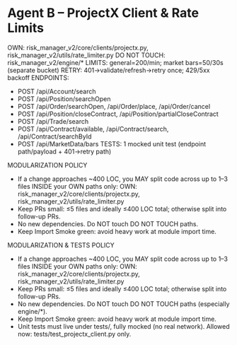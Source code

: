 ﻿# Agent B – ProjectX Client & Rate Limits
OWN: risk_manager_v2/core/clients/projectx.py, risk_manager_v2/utils/rate_limiter.py
DO NOT TOUCH: risk_manager_v2/engine/*
LIMITS: general=200/min; market bars=50/30s (separate bucket)
RETRY: 401->validate/refresh->retry once; 429/5xx backoff
ENDPOINTS:
- POST /api/Account/search
- POST /api/Position/searchOpen
- POST /api/Order/searchOpen, /api/Order/place, /api/Order/cancel
- POST /api/Position/closeContract, /api/Position/partialCloseContract
- POST /api/Trade/search
- POST /api/Contract/available, /api/Contract/search, /api/Contract/searchById
- POST /api/MarketData/bars
TESTS: 1 mocked unit test (endpoint path/payload + 401->retry path)

MODULARIZATION POLICY
- If a change approaches ~400 LOC, you MAY split code across up to 1–3 files INSIDE your OWN paths only:
  OWN: risk_manager_v2/core/clients/projectx.py, risk_manager_v2/utils/rate_limiter.py
- Keep PRs small: ≤5 files and ideally ≤400 LOC total; otherwise split into follow-up PRs.
- No new dependencies. Do NOT touch DO NOT TOUCH paths.
- Keep Import Smoke green: avoid heavy work at module import time.

MODULARIZATION & TESTS POLICY
- If a change approaches ~400 LOC, you MAY split code across up to 1–3 files INSIDE your OWN paths only:
  OWN: risk_manager_v2/core/clients/projectx.py, risk_manager_v2/utils/rate_limiter.py
- Keep PRs small: ≤5 files and ideally ≤400 LOC total; otherwise split into follow-up PRs.
- No new dependencies. Do NOT touch DO NOT TOUCH paths (especially engine/*).
- Keep Import Smoke green: avoid heavy work at module import time.
- Unit tests must live under tests/, fully mocked (no real network).
  Allowed now: tests/test_projectx_client.py only.
